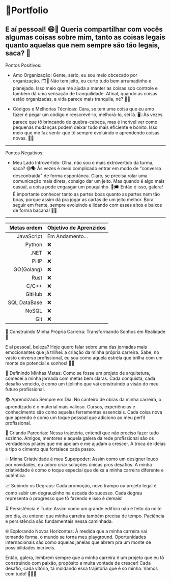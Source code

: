 # **🎯Portfolio** #
E aí pessoal! 😄💬 Queria compartilhar com vocês algumas coisas sobre mim, tanto as coisas legais quanto aquelas que nem sempre são tão legais, saca? 🤔
-----

Pontos Positivos:

- Amo Organização: Gente, sério, eu sou meio obcecado por organização. 🗂️💼 Não tem jeito, eu curto tudo bem arrumadinho e planejado. Isso meio que me ajuda a manter as coisas sob controle e também dá uma sensação de tranquilidade. Afinal, quando as coisas estão organizadas, a vida parece mais tranquila, né? 🧘‍♂️

- Códigos e Melhorias Técnicas: Cara, se tem uma coisa que eu amo fazer é pegar um código e reescrevê-lo, melhorá-lo, sei lá. 🖥️💡Às vezes parece que tô brincando de quebra-cabeça, mas é incrível ver como pequenas mudanças podem deixar tudo mais eficiente e bonito. Isso meio que me faz sentir que tô sempre evoluindo e aprendendo coisas novas. 🚀🤓

-----
Pontos Negativos:

- Meu Lado Introvertido: Olha, não sou o mais extrovertido da turma, saca? 😅🗣️ Às vezes é meio complicado entrar em modo de "conversa descontraída" de forma espontânea. Claro, se precisa rolar uma comunicação mais direta, consigo dar um jeito. Mas quando é algo mais casual, a coisa pode engasgar um pouquinho. 🙈🗯️
Então é isso, galera! É importante conhecer tanto as partes boas quanto as partes nem tão boas, porque assim dá pra jogar as cartas de um jeito melhor. Bora seguir em frente, sempre evoluindo e lidando com esses altos e baixos de forma bacana! 👊🚀
-----
|Metas ordem | Objetivo de Aprenzidos |
|-----:|---------------|
|JavaScript| Em Andamento...  |
|Python|❌|
|.NET| ❌ 
| PHP|❌ |
|GO(Golang)|❌ |
|Rust|❌ |
|C/C++|❌ |
|GitHub|❌ |
|SQL DataBase|❌ ||
|NoSQL|❌ ||
| Git|❌ |

🚀 Construindo Minha Própria Carreira: Transformando Sonhos em Realidade 🌟

E aí pessoal, beleza? Hoje quero falar sobre uma das jornadas mais emocionantes que já trilhei: a criação da minha própria carreira. Sabe, no vasto universo profissional, eu sou como aquela estrela que brilha com um monte de potencial e sonhos! 💼✨

🎯 Definindo Minhas Metas: Como se fosse um projeto de arquitetura, comecei a minha jornada com metas bem claras. Cada conquista, cada desafio vencido, é como um tijolinho que vai construindo a visão do meu futuro profissional.

📚 Aprendizado Sempre em Dia: No canteiro de obras da minha carreira, o aprendizado é o material mais valioso. Cursos, experiências e conhecimento são como aquelas ferramentas essenciais. Cada coisa nova que aprendo é como um toque pessoal que adiciono ao meu perfil profissional.

🤝 Criando Parcerias: Nessa trajetória, entendi que não preciso fazer tudo sozinho. Amigos, mentores e aquela galera da rede profissional são os verdadeiros pilares que me apoiam e me ajudam a crescer. A troca de ideias é tipo o cimento que fortalece cada passo.

💡 Minha Criatividade é meu Superpoder: Assim como um designer louco por novidades, eu adoro criar soluções únicas pros desafios. A minha criatividade é como o toque especial que deixa a minha carreira diferente e autêntica.

📈 Subindo os Degraus: Cada promoção, novo trampo ou projeto legal é como subir um degrauzinho na escada do sucesso. Cada degrau representa o progresso que tô fazendo e isso é demais!

⏳ Persistência é Tudo: Assim como um grande edifício não é feito da noite pro dia, eu entendi que minha carreira também precisa de tempo. Paciência e persistência são fundamentais nessa caminhada.

🌐 Explorando Novos Horizontes: À medida que a minha carreira vai tomando forma, o mundo se torna meu playground. Oportunidades internacionais são como aquelas janelas que abrem pra um monte de possibilidades incríveis.

Então, galera, lembrem sempre que a minha carreira é um projeto que eu tô construindo com paixão, propósito e muita vontade de crescer! Cada desafio, cada vitória, tá moldando essa trajetória que é só minha. Vamos com tudo! 🌆🌠🌈

